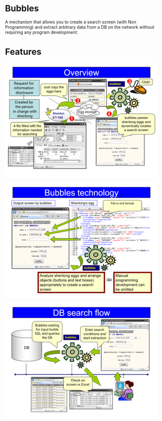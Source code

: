 ﻿# Bubbles

A mechanism that allows you to create a search screen (with Non Programming) and extract arbitrary data from a DB on the network without requiring any program development.


# Features

![Overview](https://github.com/siberian-hidetatsu/bubbles2019/blob/dummy-branch/bubbles/branch-image/overview.png)

![Bubbles technology](https://github.com/siberian-hidetatsu/bubbles2019/blob/dummy-branch/bubbles/branch-image/bubbles%20technology.png)

![DB search flow](https://github.com/siberian-hidetatsu/bubbles2019/blob/dummy-branch/bubbles/branch-image/db%20search%20flow.png)